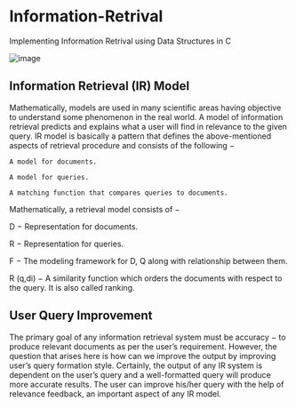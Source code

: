 # Information-Retrival
Implementing Information Retrival using Data Structures in C

![image](https://user-images.githubusercontent.com/96608251/210081851-dba18208-1a30-4c85-a9d0-aaa91001aada.png)

## Information Retrieval (IR) Model

Mathematically, models are used in many scientific areas having objective to understand some phenomenon in the real world. A model of information retrieval predicts and explains what a user will find in relevance to the given query. IR model is basically a pattern that defines the above-mentioned aspects of retrieval procedure and consists of the following −

    A model for documents.

    A model for queries.

    A matching function that compares queries to documents.

Mathematically, a retrieval model consists of −

D − Representation for documents.

R − Representation for queries.

F − The modeling framework for D, Q along with relationship between them.

R (q,di) − A similarity function which orders the documents with respect to the query. It is also called ranking.

## User Query Improvement

The primary goal of any information retrieval system must be accuracy − to produce relevant documents as per the user’s requirement. However, the question that arises here is how can we improve the output by improving user’s query formation style. Certainly, the output of any IR system is dependent on the user’s query and a well-formatted query will produce more accurate results. The user can improve his/her query with the help of relevance feedback, an important aspect of any IR model.
